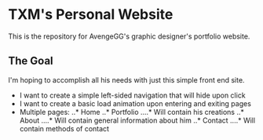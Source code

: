 # TXM's Personal Website
This is the repository for AvengeGG's graphic designer's portfolio website. 
## The Goal
I'm hoping to accomplish all his needs with just this simple front end site.
* I want to create a simple left-sided navigation that will hide upon click
* I want to create a basic load animation upon entering and exiting pages
* Multiple pages:
..* Home
..* Portfolio
....* Will contain his creations
..* About
....* Will contain general information about him
..* Contact
....* Will contain methods of contact
